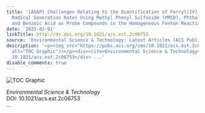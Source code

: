 ```yaml
---
title: '[ASAP] Challenges Relating to the Quantification of Ferryl(IV) Ion and Hydroxyl
  Radical Generation Rates Using Methyl Phenyl Sulfoxide (PMSO), Phthalhydrazide,
  and Benzoic Acid as Probe Compounds in the Homogeneous Fenton Reaction'
date: '2023-02-01'
linkTitle: http://dx.doi.org/10.1021/acs.est.2c06753
source: 'Environmental Science & Technology: Latest Articles (ACS Publications)'
description: '<p><img src="https://pubs.acs.org/cms/10.1021/acs.est.2c06753/asset/images/medium/es2c06753_0006.gif"
  alt="TOC Graphic"/></p><div><cite>Environmental Science & Technology</cite></div><div>DOI:
  10.1021/acs.est.2c06753</div> ...'
disable_comments: true
---
```

<p><img src="https://pubs.acs.org/cms/10.1021/acs.est.2c06753/asset/images/medium/es2c06753_0006.gif" alt="TOC Graphic"/></p><div><cite>Environmental Science & Technology</cite></div><div>DOI: 10.1021/acs.est.2c06753</div> ...